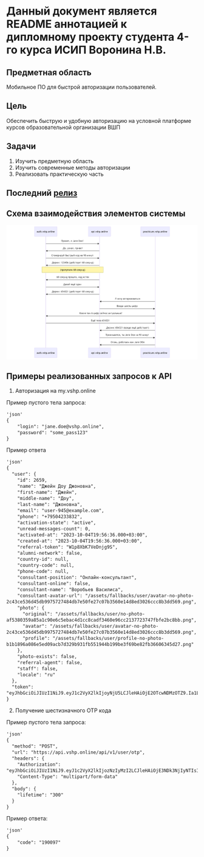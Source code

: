 # Данный документ является README аннотацией к дипломному проекту студента 4-го курса ИСИП Воронина Н.В.

## Предметная область

Мобильное ПО для быстрой авторизации пользователей.

## Цель

Обеспечить быструю и удобную авторизацию на условной платформе курсов образовательной организации ВШП

## Задачи

1. Изучить предметную область 
2. Изучить современные методы авторизации
3. Реализовать практическую часть

## Последний [релиз](https://github.com/skeletus-design/AuthApp/releases/tag/now3)

## Схема взаимодействия элементов системы

![Схема](https://github.com/skeletus-design/AuthApp/blob/master/mermaid-diagram-2025-06-09-125300.png?raw=true)

## Примеры реализованных запросов к API

1. Авторизация на my.vshp.online

Пример пустого тела запроса:
```
'json'
{
    "login": "jane.doe@vshp.online",
    "password": "some_pass123"
}
```

Пример ответа
```
'json'
{
  "user": {
    "id": 2659,
    "name": "Джейн Доу Джоновна",
    "first-name": "Джейн",
    "middle-name": "Доу",
    "last-name": "Джоновна",
    "email": "user-945@example.com",
    "phone": "+79504233832",
    "activation-state": "active",
    "unread-messages-count": 0,
    "activated-at": "2023-10-04T19:56:36.000+03:00",
    "created-at": "2023-10-04T19:56:36.000+03:00",
    "referral-token": "W1p8XbK7VeDnjg9S",
    "alumni-network": false,
    "country-id": null,
    "country-code": null,
    "phone-code": null,
    "consultant-position": "Онлайн-консультант",
    "consultant-online": false,
    "consultant-name": "Воробьев Василиса",
    "consultant-avatar-url": "/assets/fallbacks/user/avatar-no-photo-2c43ce536d45db9975727484db7e50fe27c07b3560e14d8ed3026ccc8b3dd569.png",
    "photo": {
      "original": "/assets/fallbacks/user/no-photo-af5380359a85a1c90e6c5ebac4d1cc8cadf3460e96cc2137723747fbfe2bc8bb.png",
      "avatar": "/assets/fallbacks/user/avatar-no-photo-2c43ce536d45db9975727484db7e50fe27c07b3560e14d8ed3026ccc8b3dd569.png",
      "profile": "/assets/fallbacks/user/profile-no-photo-b1b1896a086e5ed09acb7d329b931fb551944b199be3f69be82fb36606345d27.png"
    },
    "photo-exists": false,
    "referral-agent": false,
    "staff": false,
    "locale": "ru"
  },
  "token": "eyJhbGciOiJIUzI1NiJ9.eyJ1c2VyX2lkIjoyNjU5LCJleHAiOjE2OTcwNDMzOTZ9.Ia1LDa3EnWN2qRQAB_3V8_gjTSHc553A45cbJbPVeW8"
}
```

2. Получение шестизначного OTP кода

Пример пустого тела запроса:
```
'json'
{
  "method": "POST",
  "url": "https://api.vshp.online/api/v1/user/otp",
  "headers": {
    "Authorization": "eyJhbGciOiJIUzI1NiJ9.eyJ1c2VyX2lkIjozNzIyMzI2LCJleHAiOjE3NDk3NjIyNTIsImlhdCI6MTc0OTE1NzQ1Mn0.3Qf7lLyUHlGjsydpsU16udjjH_d8CkBnKJjFMUkRypA",
    "Content-Type": "multipart/form-data"
  },
  "body": {
    "lifetime": "300"
  }
}
```

Пример ответа:
```
'json'
{
    "code": "190097"
}
```
